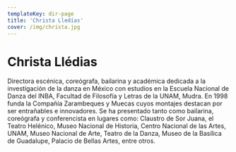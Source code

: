 ```yaml
---
templateKey: dir-page
title: 'Christa Lledías'
cover: /img/christa.jpg
---
```


# Christa Llédias

Directora escénica, coreógrafa, bailarina y académica dedicada a la investigación de la danza en México con estudios en la Escuela Nacional de Danza del INBA, Facultad de Filosofía y Letras de la UNAM, Mudra. En 1998 funda la Compañía Zarambeques y Muecas cuyos montajes destacan por ser entrañables e innovadores. Se ha presentado tanto como bailarina, coreógrafa y conferencista en lugares como: Claustro de Sor Juana, el Teatro Helénico, Museo Nacional de Historia, Centro Nacional de las Artes, UNAM, Museo Nacional de Arte, Teatro de la Danza, Museo de la Basílica de Guadalupe, Palacio de Bellas Artes, entre otros.